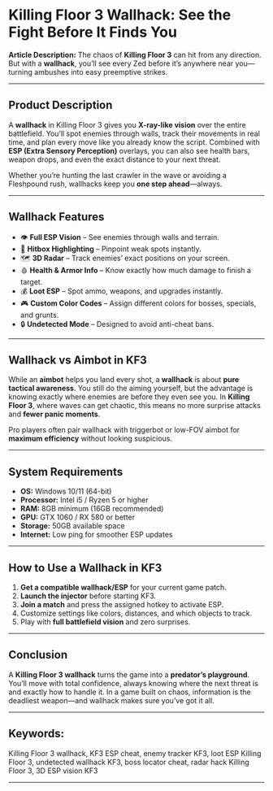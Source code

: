 # **Killing Floor 3 Wallhack: See the Fight Before It Finds You**

**Article Description:**
The chaos of **Killing Floor 3** can hit from any direction. But with a **wallhack**, you’ll see every Zed before it’s anywhere near you—turning ambushes into easy preemptive strikes.


---

## **Product Description**

A **wallhack** in Killing Floor 3 gives you **X-ray-like vision** over the entire battlefield. You’ll spot enemies through walls, track their movements in real time, and plan every move like you already know the script. Combined with **ESP (Extra Sensory Perception)** overlays, you can also see health bars, weapon drops, and even the exact distance to your next threat.

Whether you’re hunting the last crawler in the wave or avoiding a Fleshpound rush, wallhacks keep you **one step ahead**—always.

---

## **Wallhack Features**

* 👁 **Full ESP Vision** – See enemies through walls and terrain.
* 🎯 **Hitbox Highlighting** – Pinpoint weak spots instantly.
* 🗺 **3D Radar** – Track enemies’ exact positions on your screen.
* 🩸 **Health & Armor Info** – Know exactly how much damage to finish a target.
* 💰 **Loot ESP** – Spot ammo, weapons, and upgrades instantly.
* 🎮 **Custom Color Codes** – Assign different colors for bosses, specials, and grunts.
* 🔒 **Undetected Mode** – Designed to avoid anti-cheat bans.

---

## **Wallhack vs Aimbot in KF3**

While an **aimbot** helps you land every shot, a **wallhack** is about **pure tactical awareness**. You still do the aiming yourself, but the advantage is knowing exactly where enemies are before they even see you. In **Killing Floor 3**, where waves can get chaotic, this means no more surprise attacks and **fewer panic moments**.

Pro players often pair wallhack with triggerbot or low-FOV aimbot for **maximum efficiency** without looking suspicious.

---

## **System Requirements**

* **OS:** Windows 10/11 (64-bit)
* **Processor:** Intel i5 / Ryzen 5 or higher
* **RAM:** 8GB minimum (16GB recommended)
* **GPU:** GTX 1060 / RX 580 or better
* **Storage:** 50GB available space
* **Internet:** Low ping for smoother ESP updates

---

## **How to Use a Wallhack in KF3**

1. **Get a compatible wallhack/ESP** for your current game patch.
2. **Launch the injector** before starting KF3.
3. **Join a match** and press the assigned hotkey to activate ESP.
4. Customize settings like colors, distances, and which objects to track.
5. Play with **full battlefield vision** and zero surprises.

---

## **Conclusion**

A **Killing Floor 3 wallhack** turns the game into a **predator’s playground**. You’ll move with total confidence, always knowing where the next threat is and exactly how to handle it. In a game built on chaos, information is the deadliest weapon—and wallhack makes sure you’ve got it all.

---

## **Keywords:**

Killing Floor 3 wallhack, KF3 ESP cheat, enemy tracker KF3, loot ESP Killing Floor 3, undetected wallhack KF3, boss locator cheat, radar hack Killing Floor 3, 3D ESP vision KF3

---
